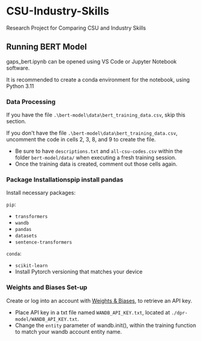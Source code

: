 # CSU-Industry-Skills

Research Project for Comparing CSU and Industry Skills

## Running BERT Model

gaps_bert.ipynb can be opened using VS Code or Jupyter Notebook software.

It is recommended to create a conda environment for the notebook, using Python 3.11

### Data Processing

If you have the file `.\bert-model\data\bert_training_data.csv`, skip this section.

If you don't have the file `.\bert-model\data\bert_training_data.csv`, uncomment the code in cells 2, 3, 8, and 9 to create the file.

- Be sure to have `descriptions.txt` and `all-csu-codes.csv` within the folder `bert-model/data/` when executing a fresh training session.
- Once the training data is created, comment out those cells again.

### Package Installationspip install pandas

Install necessary packages: 

`pip`: 

- `transformers`
- `wandb`
- `pandas`
- `datasets`
- `sentence-transformers`

`conda`:

- `scikit-learn`
- Install Pytorch versioning that matches your device

### Weights and Biases Set-up

Create or log into an account with [Weights & Biases](wandb.ai), to retrieve an API key.
 - Place API key in a txt file named `WANDB_API_KEY.txt`, located at `./dpr-model/WANDB_API_KEY.txt`.
 - Change the `entity` parameter of wandb.init(), within the training function to match your wandb account entity name.

